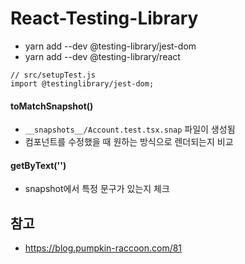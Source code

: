 # React-Testing-Library

- yarn add --dev @testing-library/jest-dom
- yarn add --dev @testing-library/react

```
// src/setupTest.js
import @testinglibrary/jest-dom;
```

#### toMatchSnapshot()

- `__snapshots__/Account.test.tsx.snap` 파일이 생성됨
- 컴포넌트를 수정했을 때 원하는 방식으로 렌더되는지 비교

#### getByText('')

- snapshot에서 특정 문구가 있는지 체크

## 참고

- https://blog.pumpkin-raccoon.com/81
